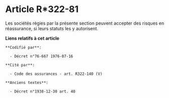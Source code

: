 # Article R*322-81

Les sociétés régies par la présente section peuvent accepter des risques en réassurance, si leurs statuts les y autorisent.

**Liens relatifs à cet article**

	**Codifié par**:

	  - Décret n°76-667 1976-07-16

	**Cité par**:

	  - Code des assurances - art. R322-140 (V)

	**Anciens textes**:

	  - Décret n°1938-12-30 art. 48
